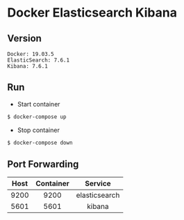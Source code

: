# Docker Elasticsearch Kibana

## Version
```
Docker: 19.03.5
ElasticSearch: 7.6.1
Kibana: 7.6.1
```

## Run
* Start container
```sh
$ docker-compose up
```
  
* Stop container
```sh
$ docker-compose down
```

## Port Forwarding
|Host|Container|Service|
|:---:|:---:|:---:|
|9200|9200|elasticsearch|
|5601|5601|kibana|
